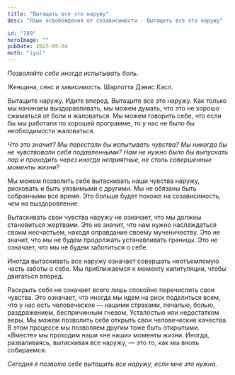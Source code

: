 ```yaml
---
title: "Вытащить все это наружу"
desc: "Язык освобождения от созависимости - Вытащить все это наружу"

id: "189"
heroImage: ""
pubDate: 2023-05-04
moth: "iyul"
---
```


_Позволяйте_ _себе_ _иногда_ _испытывать_ _боль._

Женщина, секс и зависимость. Шарлотта Дэвис Касл.

Вытащите наружу. Идите вперед. Вытащите все это наружу. Как только мы начинаем
выздоравливать, мы можем думать, что это не хорошо сжиматься от боли и
жаловаться. Мы можем говорить себе, что если бы мы работали по хорошей
программе, то у нас не было бы необходимости жаловаться.

_Что это значит? Мы перестали бы испытывать чувства? Мы никогда бы не
чувствовали себя подавленными? Нам не_ _нужно было бы выпускать пар и
проходить через иногда неприятные, не столь совершенные моменты жизни?_

Мы можем позволить себе вытаскивать наши чувства наружу, рисковать и быть
уязвимыми с другими. Мы не обязаны быть собранными все время. Это больше будет
похоже на созависимость, чем на выздоровление.

Вытаскивать свои чувства наружу не означает, что мы должны становиться
жертвами. Это не значит, что нам нужно наслаждаться своим несчастьем, находя
оправдание своему мученичеству. Это не значит, что мы не будем продолжать
устанавливать границы. Это не означает, что мы не будем заботиться о себе.

Иногда вытаскивать все наружу означает совершать неотъемлемую часть заботы о
себе. Мы приближаемся к моменту капитуляции, чтобы двигаться вперед.

Раскрыть себя не означает всего лишь спокойно перечислить свои чувства. Это
означает, что иногда мы идем на риск поделиться всем, что у нас есть
человеческое — нашими страхами, печалью, болью, раздражением, беспричинным
гневом, Усталостью или недостатком веры. Мы можем позволить себе открыть свои
человеческие качества. В этом процессе мы позволяем другим тоже быть
открытыми. «Вместе» мы проходим наши «не наши» моменты жизни. Иногда,
разваливаясь, вытаскивая все наружу, — это то, как мы вновь собираемся.

_Сегодня_ _я_ _позволю_ _себе_ _вытащить_ _все_ _наружу,_ _если_ _мне_ _это_
_нужно._
